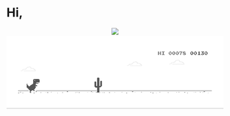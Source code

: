 # Hi,

<p align="center">
<a href="https://github.com/add830830">
  <img src="https://github-readme-stats.vercel.app/api?username=add830830&show_icons=true&include_all_commits=true&count_private=true&hide_border=true" />
    <img src="https://github.com/add830830/add830830/raw/master/run.gif" />
